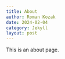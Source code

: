 ```yaml
---
title: About
author: Roman Kozak
date: 2024-02-04
category: Jekyll
layout: post
---
```


This is an about page.
